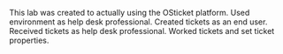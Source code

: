 This lab was created to actually using the OSticket platform. Used environment as help desk professional. 
Created tickets as an end user.
Received tickets as help desk professional.
Worked tickets and set ticket properties.
